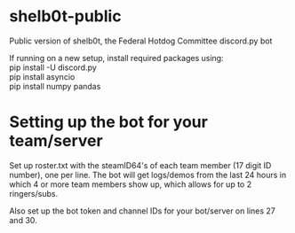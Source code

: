 # shelb0t-public
Public version of shelb0t, the Federal Hotdog Committee discord.py bot

If running on a new setup, install required packages using:  
pip install -U discord.py  
pip install asyncio  
pip install numpy pandas  

# Setting up the bot for your team/server
Set up roster.txt with the steamID64's of each team member (17 digit ID number), one per line. The bot will get logs/demos from the last 24 hours in which 4 or more team members show up, which allows for up to 2 ringers/subs.

Also set up the bot token and channel IDs for your bot/server on lines 27 and 30.
